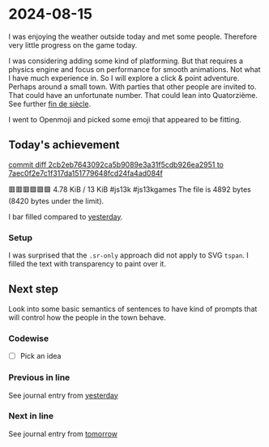 <!--
SPDX-FileCopyrightText: 2024 André Jaenisch

SPDX-License-Identifier: AGPL-3.0-or-later
-->

# 2024-08-15

I was enjoying the weather outside today and met some people. Therefore very
little progress on the game today.

I was considering adding some kind of platforming. But that requires a physics
engine and focus on performance for smooth animations. Not what I have much
experience in. So I will explore a click & point adventure. Perhaps around a
small town. With parties that other people are invited to. That could have an
unfortunate number. That could lean into Quatorzième. See further
[fin de siècle][wiki].

I went to Openmoji and picked some emoji that appeared to be fitting.

## Today's achievement

[commit diff 2cb2eb7643092ca5b9089e3a31f5cdb926ea2951 to 7aec0f2e7c1f317da151779648fcd24fa4ad084f][diff]

🟥🟥🟥🟩🟩🟩 4.78 KiB / 13 KiB #js13k #js13kgames
The file is 4892 bytes (8420 bytes under the limit).

I bar filled compared to [yesterday][yesterday].

### Setup

I was surprised that the `.sr-only` approach did not apply to SVG `tspan`.
I filled the text with transparency to paint over it.

## Next step

Look into some basic semantics of sentences to have kind of prompts that will
control how the people in the town behave.

### Codewise

- [ ] Pick an idea

### Previous in line

See journal entry from [yesterday][yesterday]

### Next in line

See journal entry from [tomorrow][tomorrow]

[diff]: https://code.jaenis.ch/js13kgames/js13kgames-2024/compare/2cb2eb7643092ca5b9089e3a31f5cdb926ea2951..7aec0f2e7c1f317da151779648fcd24fa4ad084f
[tomorrow]: ./2024-08-16.md
[wiki]: https://en.wikipedia.org/wiki/Fin_de_si%C3%A8cle
[yesterday]: ./2024-08-13.md
